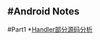#Android Notes
-----
#Part1
*[Handler部分源码分析](https://github.com/getletCodes/AndroidNotes/blob/master/part1/Handler源码分析.md)